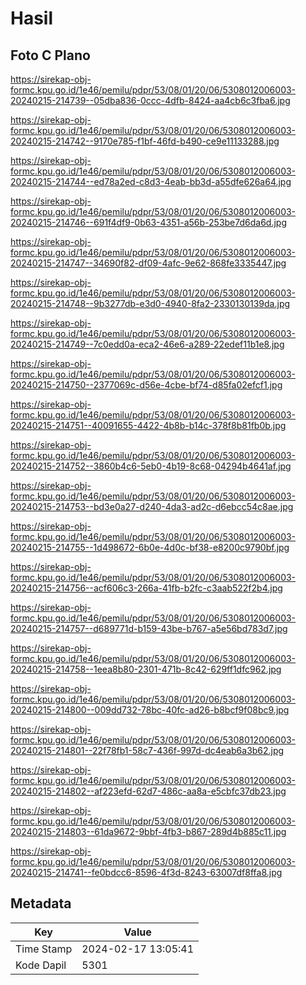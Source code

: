 # Hasil

## Foto C Plano

https://sirekap-obj-formc.kpu.go.id/1e46/pemilu/pdpr/53/08/01/20/06/5308012006003-20240215-214739--05dba836-0ccc-4dfb-8424-aa4cb6c3fba6.jpg

https://sirekap-obj-formc.kpu.go.id/1e46/pemilu/pdpr/53/08/01/20/06/5308012006003-20240215-214742--9170e785-f1bf-46fd-b490-ce9e11133288.jpg

https://sirekap-obj-formc.kpu.go.id/1e46/pemilu/pdpr/53/08/01/20/06/5308012006003-20240215-214744--ed78a2ed-c8d3-4eab-bb3d-a55dfe626a64.jpg

https://sirekap-obj-formc.kpu.go.id/1e46/pemilu/pdpr/53/08/01/20/06/5308012006003-20240215-214746--691f4df9-0b63-4351-a56b-253be7d6da6d.jpg

https://sirekap-obj-formc.kpu.go.id/1e46/pemilu/pdpr/53/08/01/20/06/5308012006003-20240215-214747--34690f82-df09-4afc-9e62-868fe3335447.jpg

https://sirekap-obj-formc.kpu.go.id/1e46/pemilu/pdpr/53/08/01/20/06/5308012006003-20240215-214748--9b3277db-e3d0-4940-8fa2-2330130139da.jpg

https://sirekap-obj-formc.kpu.go.id/1e46/pemilu/pdpr/53/08/01/20/06/5308012006003-20240215-214749--7c0edd0a-eca2-46e6-a289-22edef11b1e8.jpg

https://sirekap-obj-formc.kpu.go.id/1e46/pemilu/pdpr/53/08/01/20/06/5308012006003-20240215-214750--2377069c-d56e-4cbe-bf74-d85fa02efcf1.jpg

https://sirekap-obj-formc.kpu.go.id/1e46/pemilu/pdpr/53/08/01/20/06/5308012006003-20240215-214751--40091655-4422-4b8b-b14c-378f8b81fb0b.jpg

https://sirekap-obj-formc.kpu.go.id/1e46/pemilu/pdpr/53/08/01/20/06/5308012006003-20240215-214752--3860b4c6-5eb0-4b19-8c68-04294b4641af.jpg

https://sirekap-obj-formc.kpu.go.id/1e46/pemilu/pdpr/53/08/01/20/06/5308012006003-20240215-214753--bd3e0a27-d240-4da3-ad2c-d6ebcc54c8ae.jpg

https://sirekap-obj-formc.kpu.go.id/1e46/pemilu/pdpr/53/08/01/20/06/5308012006003-20240215-214755--1d498672-6b0e-4d0c-bf38-e8200c9790bf.jpg

https://sirekap-obj-formc.kpu.go.id/1e46/pemilu/pdpr/53/08/01/20/06/5308012006003-20240215-214756--acf606c3-266a-41fb-b2fc-c3aab522f2b4.jpg

https://sirekap-obj-formc.kpu.go.id/1e46/pemilu/pdpr/53/08/01/20/06/5308012006003-20240215-214757--d689771d-b159-43be-b767-a5e56bd783d7.jpg

https://sirekap-obj-formc.kpu.go.id/1e46/pemilu/pdpr/53/08/01/20/06/5308012006003-20240215-214758--1eea8b80-2301-471b-8c42-629ff1dfc962.jpg

https://sirekap-obj-formc.kpu.go.id/1e46/pemilu/pdpr/53/08/01/20/06/5308012006003-20240215-214800--009dd732-78bc-40fc-ad26-b8bcf9f08bc9.jpg

https://sirekap-obj-formc.kpu.go.id/1e46/pemilu/pdpr/53/08/01/20/06/5308012006003-20240215-214801--22f78fb1-58c7-436f-997d-dc4eab6a3b62.jpg

https://sirekap-obj-formc.kpu.go.id/1e46/pemilu/pdpr/53/08/01/20/06/5308012006003-20240215-214802--af223efd-62d7-486c-aa8a-e5cbfc37db23.jpg

https://sirekap-obj-formc.kpu.go.id/1e46/pemilu/pdpr/53/08/01/20/06/5308012006003-20240215-214803--61da9672-9bbf-4fb3-b867-289d4b885c11.jpg

https://sirekap-obj-formc.kpu.go.id/1e46/pemilu/pdpr/53/08/01/20/06/5308012006003-20240215-214741--fe0bdcc6-8596-4f3d-8243-63007df8ffa8.jpg


## Metadata

| Key        | Value               |
| ---------- | ------------------- |
| Time Stamp | 2024-02-17 13:05:41 |
| Kode Dapil | 5301                |



